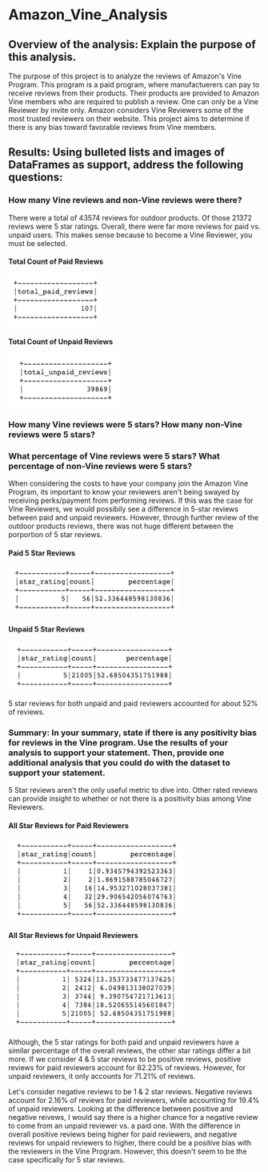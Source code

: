 # Amazon_Vine_Analysis

## Overview of the analysis: Explain the purpose of this analysis.
The purpose of this project is to analyze the reviews of Amazon's Vine Program. This program is a paid program, where manufactuerers can pay to receive reviews from their products. Their products are provided to Amazon Vine members who are required to publish a review. One can only be a Vine Reviewer by invite only. Amazon considers Vine Reviewers some of the most trusted reviewers on their website. This project aims to determine if there is any bias toward favorable reviews from Vine members. 

## Results: Using bulleted lists and images of DataFrames as support, address the following questions:

### How many Vine reviews and non-Vine reviews were there?
There were a total of 43574 reviews for outdoor products. Of those 21372 reviews were 5 star ratings. Overall, there were far more reviews for paid vs. unpaid users. This makes sense because to become a Vine Reviewer, you must be selected. 

#### Total Count of Paid Reviews
![paid_reviews](amazon_review_screenshots/paid_reviews.png)

#### Total Count of Unpaid Reviews
![total_unpaid_reviews](amazon_review_screenshots/total_unpaid_reviews.png)

### How many Vine reviews were 5 stars? How many non-Vine reviews were 5 stars?
### What percentage of Vine reviews were 5 stars? What percentage of non-Vine reviews were 5 stars?

When considering the costs to have your company join the Amazon Vine Program, its important to know your reviewers aren't being swayed by receiving perks/payment from performing reviews. If this was the case for Vine Reviewers, we would possibily see a difference in 5-star reviews between paid and unpaid reviewers. However, through further review of the outdoor products reviews, there was not huge different between the porportion of 5 star reviews. 

#### Paid 5 Star Reviews
![5_star_paid](amazon_review_screenshots/5_star_paid.png)

#### Unpaid 5 Star Reviews 
![5_star_unpaid](amazon_review_screenshots/5_star_unpaid.png)

5 star reviews for both unpaid and paid reviewers accounted for about 52% of reviews. 

### Summary: In your summary, state if there is any positivity bias for reviews in the Vine program. Use the results of your analysis to support your statement. Then, provide one additional analysis that you could do with the dataset to support your statement.

5 Star reviews aren't the only useful metric to dive into. Other rated reviews can provide insight to whether or not there is a positivity bias among Vine Reviewers. 

#### All Star Reviews for Paid Reviewers
![rating_paid](amazon_review_screenshots/rating_paid.png)

#### All Star Reviews for Unpaid Reviewers 
![rating_unpaid](amazon_review_screenshots/rating_unpaid.png)

Although, the 5 star ratings for both paid and unpaid reviewers have a similar percentage of the overall reviews, the other star ratings differ a bit more. If we consider 4 & 5 star reviews to be positive reviews, positive reviews for paid reviewers account for 82.23% of reviews. However, for unpaid reviewers, it only accounts for 71.21% of reviews. 

Let's consider negative reviews to be 1 & 2 star reviews. Negative reviews account for 2.16% of reviews for paid reviewers, while accounting for 19.4% of unpaid reviewers. Looking at the difference between positive and negative reivews, I would say there is a higher chance for a negative review to come from an unpaid reviewer vs. a paid one. With the difference in overall positive reviews being higher for paid reviewers, and negative reviews for unpaid reviewers to higher, there could be a positive bias with the reviewers in the Vine Program. However, this doesn't seem to be the case specifically for 5 star reviews. 









